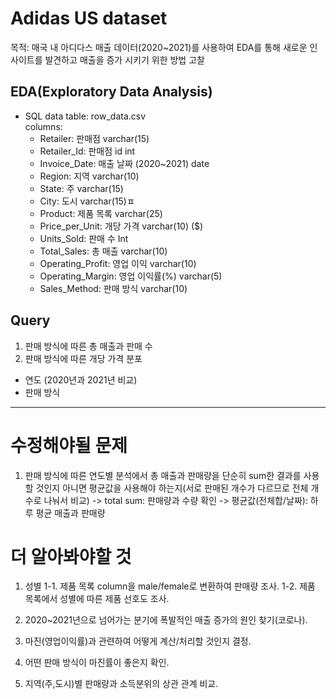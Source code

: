 # Adidas US dataset 
목적: 매국 내 아디다스 매출 데이터(2020~2021)를 사용하여 EDA를 통해 새로운 인사이트를 발견하고 매출을 증가 시키기 위한 방법 고찰

## EDA(Exploratory Data Analysis)

- SQL data
table: row_data.csv  
columns:
  - Retailer: 판매점 varchar(15)
  - Retailer_Id: 판매점 id int
  - Invoice_Date: 매출 날짜 (2020~2021) date
  - Region: 지역 varchar(10)
  - State: 주 varchar(15)
  - City: 도시 varchar(15)ㅍ
  - Product: 제품 목록 varchar(25)
  - Price_per_Unit: 개당 가격 varchar(10) ($)
  - Units_Sold: 판매 수 Int
  - Total_Sales: 총 매출 varchar(10)
  - Operating_Profit: 영업 이익 varchar(10)
  - Operating_Margin: 영업 이익률(%) varchar(5)
  - Sales_Method: 판매 방식 varchar(10)

## Query
1. 판매 방식에 따른 총 매출과 판매 수
2. 판매 방식에 따른 개당 가격 분포

- 연도 (2020년과 2021년 비교)
- 판매 방식

---
# 수정해야될 문제
1. 판매 방식에 따른 연도별 분석에서 총 매출과 판매량을 단순히 sum한 결과를 사용할 것인지 아니면 평균값을 사용해야 하는지(서로 판매된 개수가 다르므로 전체 개수로 나눠서 비교)
  -> total sum: 판매량과 수량 확인
  -> 평균값(전체합/날짜): 하루 평균 매출과 판매량


# 더 알아봐야할 것
1. 성별
  1-1. 제품 목록 column을 male/female로 변환하여 판매량 조사.
  1-2. 제품 목록에서 성별에 따른 제품 선호도 조사.

2. 2020~2021년으로 넘어가는 분기에 폭발적인 매출 증가의 원인 찾기(코로나).
3. 마진(영업이익률)과 관련하여 어떻게 계산/처리할 것인지 결정.
4. 어떤 판매 방식이 마진률이 좋은지 확인.
5. 지역(주,도시)별 판매량과 소득분위의 상관 관계 비교.


